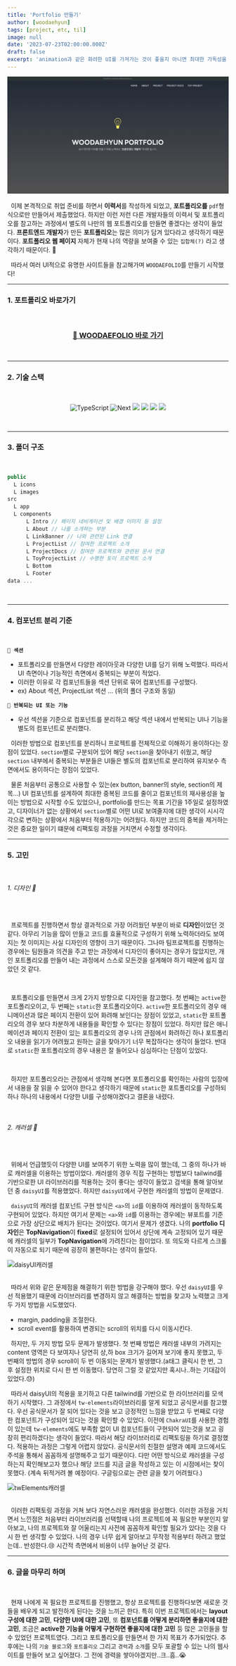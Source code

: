 ```yaml
---
title: 'Portfolio 만들기'
author: [woodaehyun]
tags: [project, etc, til]
image: null
date: '2023-07-23T02:00:00.000Z'
draft: false
excerpt: 'animation과 같은 화려한 UI를 가져가는 것이 좋을지 아니면 최대한 가독성을 좋게 만들지를 고민했으나 기존의 유명한 IT회사들의 사이트를 참고하여 가독성을 높이고 그 내부에서 다양한 형태의 UI를 구성하는 것을 목표로 했다.'
---
```


<img src="img/portfolio-main.png" alt="포트폴리오">

<br/>

&nbsp;&nbsp;이제 본격적으로 취업 준비를 하면서 **이력서**를 작성하게 되었고, **포트폴리오를** `pdf`형식으로만 만들어서 제출했었다. 하지만 이런 저런 다른 개발자들의 이력서 및 포트폴리오를 참고하는 과정에서 별도의 나만의 웹 포트폴리오를 만들면 좋겠다는 생각이 들었다. **프론트엔드 개발자**가 만든 **포트폴리오**는 많은 의미가 담겨 있다라고 생각하기 때문이다. **포트폴리오 웹 페이지** 자체가 현재 나의 역량을 보여줄 수 있는 `집합체(?)` 라고 생각하기 때문이다. 🚀

&nbsp;&nbsp;따라서 여러 UI적으로 유명한 사이트들을 참고해가며 `WOODAEFOLIO`를 만들기 시작했다!

---

### 1. 포트폴리오 바로가기

<br/>

<div align="center">
  <h3><a href="https://woodaefolio.com">🚀 WOODAEFOLIO 바로 가기</a></h3>
</div>
<br/>

---

### 2. 기술 스택

<br/>

<div align="center">

![TypeScript](https://img.shields.io/static/v1?style=for-the-badge&message=TypeScript&color=4976C1&logo=TypeScript&logoColor=FFFFFF&label=)
![Next](https://img.shields.io/static/v1?style=for-the-badge&message=Next&color=000000&logo=Next.js&logoColor=FFFFFF&label=)
![](https://img.shields.io/badge/tailwindcss-06B6D4?style=for-the-badge&logo=tailwindcss&logoColor=white)
![](https://img.shields.io/badge/daisyui-5A0EF8?style=for-the-badge&logo=daisyui&logoColor=white)
![](https://img.shields.io/badge/eslint-4B32C3?style=for-the-badge&logo=eslint&logoColor=white)
![](https://img.shields.io/badge/prettier-F7B93E?style=for-the-badge&logo=prettier&logoColor=white)

</div>
<br />

---

### 3. 폴더 구조

<br/>

```javascript
public
  L icons
  L images
src
  L app
  L components
      L Intro // 페이지 네비게이션 및 배경 이미지 등 설정
      L About // 나를 소개하는 부분
      L LinkBanner // 나와 관련된 Link 연결
      L ProjectList // 참여한 프로젝트 소개
      L ProjectDocs // 참여한 프로젝트와 관련된 문서 연결
      L ToyProjectList // 수행한 토이 프로젝트 소개
      L Bottom
      L Footer
data ...
```

<br />

---

### 4. 컴포넌트 분리 기준

<br/>

**`👻 섹션`**

- 포트폴리오를 만들면서 다양한 레이아웃과 다양한 UI를 담기 위해 노력했다. 따라서 UI 측면이나 기능적인 측면에서 중복되는 부분이 적었다.
- 이러한 이유로 각 컴포넌트들을 섹션 단위로 묶어 컴포넌트를 구성했다.
- ex) About 섹션, ProjectList 섹션 ... (위의 폴더 구조와 동일)

**`🐤 반복되는 UI 또는 기능`**

- 우선 섹션을 기준으로 컴포넌트를 분리하고 해당 섹션 내에서 반복되는 UI나 기능을 별도의 컴포넌트로 분리했다.

&nbsp;&nbsp;이러한 방법으로 컴포넌트를 분리하니 프로젝트를 전체적으로 이해하기 용이하다는 장점이 있었다. `section`별로 구분되어 있어 해당 `section`을 찾아내기 쉬웠고, 해당 `section` 내부에서 중복되는 부분들은 UI들은 별도의 컴포넌트로 분리하여 유지보수 측면에서도 용이하다는 장점이 있었다.

&nbsp;&nbsp;물론 처음부터 공통으로 사용할 수 있는(ex button, banner의 style, section의 제목...) UI 컴포넌트를 설계하여 최대한 중복된 코드를 줄이고 컴포넌트의 재사용성을 높이는 방법으로 시작할 수도 있었으나, portfolio를 만드는 목표 기간을 1주일로 설정하였고, 디자이너가 없는 상황에서 `section`별로 어떤 UI로 보여줄지에 대한 생각이 시시각각으로 변하는 상황에서 처음부터 적용하기는 어려웠다. 하지만 코드의 중복을 제거하는것은 중요한 일이기 떄문에 리팩토링 과정을 거치면서 수정할 생각이다.

---

### 5. 고민

<br/>

###### 1. 디자인 🎨

<br/>

&nbsp;&nbsp;프로젝트를 진행하면서 항상 결과적으로 가장 어려웠던 부분이 바로 **디자인**이었던 것 같다. 아무리 기능을 많이 만들고 코드를 효율적으로 구성하기 위해 노력하더라도 보여지는 첫 이미지는 사실 디자인의 영향이 크기 때문이다. 그나마 팀프로젝트를 진행하는 경우에는 팀원들과 의견을 주고 받는 과정에서 디자인이 좋아지는 경우가 많았지만, 개인 포트폴리오를 만들어 내는 과정에서 스스로 모든것을 설계해야 하기 때문에 쉽지 않았던 것 같다.

<br/>

&nbsp;&nbsp;포트폴리오를 만들면서 크게 2가지 방향으로 디자인을 참고했다. 첫 번째는 `active`한 포트폴리오이고, 두 번째는 `static`한 포트폴리오이다. `active`한 포트폴리오의 경우 애니메이션과 많은 페이지 전환이 있어 화려해 보인다는 장점이 있었고, `static`한 포트폴리오의 경우 보다 차분하게 내용들을 확인할 수 있다는 장점이 있었다. 하지만 많은 애니메이션과 페이지 전환이 있는 포트폴리오의 경우 나의 관점에서 화려하긴 하나 포트폴리오 내용을 읽기가 어려웠고 원하는 글을 찾아가기 너무 복잡하다는 생각이 들었다. 반대로 `static`한 포트폴리오의 경우 내용은 잘 들어오나 심심하다는 단점이 있었다.

<br/>

&nbsp;&nbsp;하지만 포트폴리오라는 관점에서 생각해 본다면 포트폴리오를 확인하는 사람의 입장에서 내용을 잘 읽을 수 있어야 한다고 생각하기 때문에 `static`한 포트폴리오를 구성하되 하나 하나의 내용에서 다양한 UI를 구성해야겠다고 결론을 내렸다.

<br/>

###### 2. 캐러셀 🎨

<br/>

&nbsp;&nbsp;위에서 언급했듯이 다양한 UI를 보여주기 위한 노력을 많이 했는데, 그 중의 하나가 바로 캐러셀을 이용하는 방법이었다. 캐러셀의 경우 직접 구현하는 방법보다 tailwind를 기반으로한 UI 라이브러리를 적용하는 것이 좋다는 생각이 들었고 검색을 통해 알아보던 중 `daisyUI`를 적용했었다. 하지만 `daisyUI`에서 구현한 캐러셀의 방법이 문제였다.

&nbsp;&nbsp;`daisyUI`의 캐러셀 컴포넌트 구현 방식은 `<a>`의 `id`를 이용하여 캐러셀이 동작하도록 구현되어 있었다. 하지만 여기서 문제는 `<a>`와 `id`를 이용하는 경우에는 뷰포트를 기준으로 가장 상단으로 배치가 된다는 것이었다. 여기서 문제가 생겼다. 나의 **portfolio 디자인**은 **TopNavigation**이 **fixed**로 설정되어 있어서 상단에 계속 고정되어 있기 때문에 캐러셀의 일부가 **TopNavigation**에 가려진다는 점이었다. 또 의도와 다르게 스크롤이 자동으로 되기 때문에 굉장히 불편하다는 생각이 들었다.

<div>
  <img src="img/daisyui-carousel.gif" alt="daisyUI캐러셀">
</div>

<br/>

&nbsp;&nbsp;따라서 위와 같은 문제점을 해결하기 위한 방법을 강구해야 했다. 우선 `daisyUI`를 우선 적용했기 때문에 라이브러리를 변경하지 않고 해결하는 방법을 찾고자 노력했고 크게 두 가지 방법을 시도했었다.

- margin, padding을 조절한다.
- scroll event를 활용하여 변경되는 scroll의 위치를 다시 이동시킨다.

&nbsp;&nbsp;하지만, 두 가지 방법 모두 문제가 발생했다. 첫 번째 방법은 캐러셀 내부의 가려지는 content 영역은 다 보여지나 당연히 상,하 box 크기가 길어져 보기에 좋지 못했고, 두 번째의 방법의 경우 scroll이 두 번 이동되는 문제가 발생했다.(a태그 클릭시 한 번, 그 후 설정한 위치로 다시 한 번 이동했다. 당연히 그럴 것 같았지만 혹시나..하는 기대감이 있었다.😓)

&nbsp;&nbsp;따라서 daisyUI의 적용을 포기하고 다른 tailwind를 기반으로 한 라이브러리를 모색하기 시작했다. 그 과정에서 `tw-elements`라이브러리를 알게 되었고 공식문서를 참고했다. 우선 공식문서가 잘 되어 있다는 것을 보고 긍정적인 느낌을 받았고 두 번째로 다양한 컴포넌트가 구성되어 있다는 것을 확인할 수 있었다. 이전에 `ChakraUI`를 사용한 경험이 있는데 `tw-elements`에도 부족함 없이 UI 컴포넌트들이 구현되어 있는것을 보고 굉장히 편리하겠다는 생각이 들었다. 따라서 해당 라이브러리로 리팩토링을 하기로 결정했다. 적용하는 과정은 그렇게 어렵지 않았다. 공식문서의 친절한 설명과 예제 코드에서도 주석을 통해서 꼼꼼하게 설명해주고 있기 때문이다. 다만 어떤 방식으로 캐러셀을 구성하는지 확인해보고자 했으나 해당 코드를 지금 글을 작성하고 있는 이 시점에서는 찾이 못했다. (계속 뒤적거려 볼 예정이다. 구글링으로는 관련 글을 찾기 어려웠다.)

<div>
  <img src="img/tw-elements-carousel.gif" alt="twElements캐러셀">
</div>

<br/>

&nbsp;&nbsp;이러한 리팩토링 과정을 거쳐 보다 자연스러운 캐러셀을 완성했다. 이러한 과정을 거치면서 느낀점은 처음부터 라이브러리를 선택할때 나의 프로젝트에 꼭 필요한 부분인지 알아보고, 나의 프로젝트와 잘 어울리는지 사전에 꼼꼼하게 확인할 필요가 있다는 것을 다시 한 번 생각할 수 있었다. 나의 경우 너무 쉽게 알아보고 무작정 적용부터 하려고 했었는데.. 반성한다.😢 시간적 측면에서 비용이 너무 늘어난 것 같다.

---

### 6. 글을 마무리 하며

<br/>

&nbsp;&nbsp;현재 나에게 꼭 필요한 프로젝트를 진행했고, 항상 프로젝트를 진행하다보면 새로운 것들을 배우게 되고 발전하게 된다는 것을 느끼곤 한다. 특히 이번 프로젝트에서는 **layout 구성에 대한 고민**, **다양한 UI에 대한 고민**, 또 **컴포넌트를 어떻게 분리하면 좋을지에 대한 고민**, 조금은 **active한 기능을 어떻게 구현하면 좋을지에 대한 고민** 등 많은 고민들을 할 수 있었던 프로젝트였다. 그리고 포트폴리오를 만들면서 한 가지 목표가 추가되었다. 추후에는 나의 `기술 블로그`와 `포트폴리오` 그리고 `경력`과 `소개`를 모두 포괄할 수 있는 나의 웹사이트를 만들어 보고 싶어졌다. 그 전에 경력을 쌓아야겠지만..크..흠..😭
